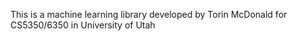 This is a machine learning library developed by Torin McDonald for
CS5350/6350 in University of Utah